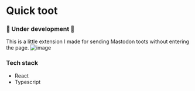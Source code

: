 # Quick toot
### 🚧 Under development 🚧
This is a little extension I made for sending Mastodon toots without entering the page.
![image](https://user-images.githubusercontent.com/25210925/126023159-ac6ae315-14cf-4d99-891a-52796db5e1a7.png)
### Tech stack
- React
- Typescript
